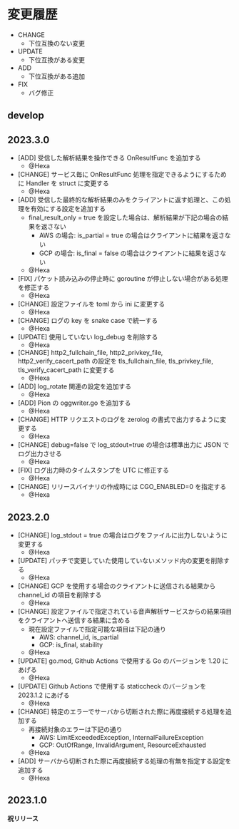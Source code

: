 # 変更履歴

- CHANGE
    - 下位互換のない変更
- UPDATE
    - 下位互換がある変更
- ADD
    - 下位互換がある追加
- FIX
    - バグ修正

## develop

## 2023.3.0

- [ADD] 受信した解析結果を操作できる OnResultFunc を追加する
    - @Hexa
- [CHANGE] サービス毎に OnResultFunc 処理を指定できるようにするために Handler を struct に変更する
    - @Hexa
- [ADD] 受信した最終的な解析結果のみをクライアントに返す処理と、この処理を有効にする設定を追加する
    - final_result_only = true を設定した場合は、解析結果が下記の場合の結果を返さない
        - AWS の場合: is_partial = true の場合はクライアントに結果を返さない
        - GCP の場合: is_final = false の場合はクライアントに結果を返さない
    - @Hexa
- [FIX] パケット読み込みの停止時に goroutine が停止しない場合がある処理を修正する
    - @Hexa
- [CHANGE] 設定ファイルを toml から ini に変更する
    - @Hexa
- [CHANGE] ログの key を snake case で統一する
    - @Hexa
- [UPDATE] 使用していない log_debug を削除する
    - @Hexa
- [CHANGE] http2_fullchain_file, http2_privkey_file, http2_verify_cacert_path の設定を tls_fullchain_file, tls_privkey_file, tls_verify_cacert_path に変更する
    - @Hexa
- [ADD] log_rotate 関連の設定を追加する
    - @Hexa
- [ADD] Pion の oggwriter.go を追加する
    - @Hexa
- [CHANGE] HTTP リクエストのログを zerolog の書式で出力するように変更する
    - @Hexa
- [CHANGE] debug=false で log_stdout=true の場合は標準出力に JSON でログ出力させる
    - @Hexa
- [FIX] ログ出力時のタイムスタンプを UTC に修正する
    - @Hexa
- [CHANGE] リリースバイナリの作成時には CGO_ENABLED=0 を指定する
    - @Hexa

## 2023.2.0

- [CHANGE] log_stdout = true の場合はログをファイルに出力しないように変更する
    - @Hexa
- [UPDATE] パッチで変更していた使用していないメソッド内の変更を削除する
    - @Hexa
- [CHANGE] GCP を使用する場合のクライアントに送信される結果から channel_id の項目を削除する
    - @Hexa
- [CHANGE] 設定ファイルで指定されている音声解析サービスからの結果項目をクライアントへ送信する結果に含める
    - 現在設定ファイルで指定可能な項目は下記の通り
        - AWS: channel_id, is_partial
        - GCP: is_final, stability
    - @Hexa
- [UPDATE] go.mod, Github Actions で使用する Go のバージョンを 1.20 にあげる
    - @Hexa
- [UPDATE] Github Actions で使用する staticcheck のバージョンを 2023.1.2 にあげる
    - @Hexa
- [CHANGE] 特定のエラーでサーバから切断された際に再度接続する処理を追加する
    - 再接続対象のエラーは下記の通り
        - AWS: LimitExceededException, InternalFailureException
        - GCP: OutOfRange, InvalidArgument, ResourceExhausted
    - @Hexa
- [ADD] サーバから切断された際に再度接続する処理の有無を指定する設定を追加する
    - @Hexa

## 2023.1.0

**祝リリース**

